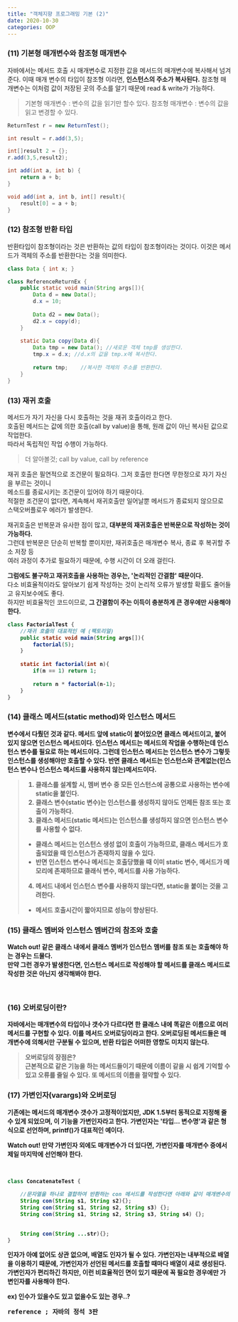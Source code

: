 ```yaml
---
title: "객체지향 프로그래밍 기본 (2)"
date: 2020-10-30
categories: OOP
---
```


### (11) 기본형 매개변수와 참조형 매개변수

자바에서는 메서드 호출 시 매개변수로 지정한 값을 메서드의 매개변수에 복사해서 넘겨준다.
이때 매개 변수의 타입이 참조형 이라면, <strong>인스턴스의 주소가 복사된다.</strong>
참조형 매개변수는 이처럼 값이 저장된 곳의 주소를 알기 때문에 read & write가 가능하다.

>기본형 매개변수 : 변수의 값을 읽기만 할수 있다.
>참조형 매개변수 : 변수의 값을 읽고 변경할 수 있다.

```java
ReturnTest r = new ReturnTest();

int result = r.add(3,5);

int[]result 2 = {};
r.add(3,5,result2);

int add(int a, int b) { 
    return a + b;
}

void add(int a, int b, int[] result){ 
    result[0] = a + b;
}
```

### (12) 참조형 반환 타입

반환타입이 참조형이라는 것은 반환하는 값의 타입이 참조형이라는 것이다. 이것은 메서드가 객체의 주소를 반환한다는 것을 의미한다.
```java
class Data { int x; }

class ReferenceReturnEx {
    public static void main(String args[]){
        Data d = new Data();
        d.x = 10;
        
        Data d2 = new Data();
        d2.x = copy(d);    
    }   
    
    static Data copy(Data d){
        Data tmp = new Data(); //새로운 객체 tmp를 생성한다.
        tmp.x = d.x; //d.x의 값을 tmp.x에 복사한다.
        
        return tmp;    //복사한 객체의 주소를 반환한다.
    }
}
```

### (13) 재귀 호출

메서드가 자기 자신을 다시 호출하는 것을 재귀 호출이라고 한다.<br>
호출된 메서드는 값에 의한 호출(call by value)을 통해, 원래 값이 아닌 복사된 값으로 작업한다.<br>
따라서 독립적인 작업 수행이 가능하다.<br>

> 더 알아볼것; call by value, call by reference

재귀 호출은 필연적으로 조건문이 필요하다. 그저 호출만 한다면 무한정으로 자기 자신을 부르는 것이니<br>
메소드를 종료시키는 조건문이 있어야 하기 때문이다.<br> 적절한 조건문이 없다면, 계속해서 재귀호출만 일어날뿐 메서드가 종료되지 않으므로<br>
스택오버플로우 에러가 발생한다.

재귀호출은 반복문과 유사한 점이 많고, <strong>대부분의 재귀호출은 반복문으로 작성하는 것이 가능하다.</strong><br>
그런데 반복문은 단순히 반복할 뿐이지만, 재귀호출은 매개변수 복사, 종료 후 복귀할 주소 저장 등<br>
여러 과정이 추가로 필요하기 때문에, 수행 시간이 더 오래 걸린다.<br>

<strong>그럼에도 불구하고 재귀호출을 사용하는 경우는, '논리적인 간결함' 때문이다.</strong><br>
다소 비효율적이라도 알아보기 쉽게 작성하는 것이 논리적 오류가 발생할 확률도 줄어들고 유지보수에도 좋다.<br>
하지만 비효율적인 코드이므로, <strong>그 간결함이 주는 이득이 충분하게 큰 경우에만 사용해야 한다.<strong><br>

```java
class FactorialTest {
    //재귀 호출의 대표적인 예 (팩토리얼)
    public static void main(String args[]){
        factorial(5);
    }
    
    static int factorial(int n){
        if(n == 1) return 1;
        
        return n * factorial(n-1);    
    }  
}
```

### (14) 클래스 메서드(static method)와 인스턴스 메서드

변수에서 다뤘던 것과 같다. 메서드 앞에 static이 붙어있으면 클래스 메서드이고, 붙어있지 않으면 인스턴스 메서드이다.
인스턴스 메서드는 메서드의 작업을 수행하는데 인스턴스 변수를 필요로 하는 메서드이다. 그런데 인스턴스 메서드는 인스턴스 변수가 그렇듯
인스턴스를 생성해야만 호출할 수 있다. 반면 클래스 메서드는 인스턴스와 관계없는(인스턴스 변수나 인스턴스 메서드를 사용하지 않는)메서드이다.

> 1) 클래스를 설계할 시, 멤버 변수 중 모든 인스턴스에 공통으로 사용하는 변수에 static을 붙인다.<br>
> 2) 클래스 변수(static 변수)는 인스턴스를 생성하지 않아도 언제든 참조 또는 호출이 가능하다.<br>
> 3) 클래스 메서드(static 메서드)는 인스턴스를 생성하지 않으면 인스턴스 변수를 사용할 수 없다.<br>
>   - 클래스 메서드는 인스턴스 생성 없이 호출이 가능하므로, 클래스 메서드가 호출되었을 때 인스턴스가 존재하지 않을 수 있다.<br>
>   - 반면 인스턴스 변수나 메서드는 호출당했을 때 이미 static 변수, 메서드가 메모리에 존재하므로 클래식 변수, 메서드를 사용 가능하다.<br>
> 4) 메서드 내에서 인스턴스 변수를 사용하지 않는다면, static을 붙이는 것을 고려한다.<br>
>   - 메서드 호출시간이 짧아지므로 성능이 향상된다.<br>

### (15) 클래스 멤버와 인스턴스 멤버간의 참조와 호출

<p class="notice--info"> <strong>Watch out!</strong> 같은 클래스 내에서 클래스 멤버가 인스턴스 멤버를 참조 또는 호출해야 하는 경우는 드물다.<br> 
만약 그런 경우가 발생한다면, 인스턴스 메서드로 작성해야 할 메서드를 클래스 메서드로 작성한 것은 아닌지 생각해봐야 한다. </p><br>

### (16) 오버로딩이란?

자바에서는 <strong>매개변수의 타입이나 갯수</strong>가 다르다면 한 클래스 내에 똑같은 이름으로 여러 메서드를 구현할 수 있다. 이를 메서드 오버로딩이라고 한다.
오버로딩된 메서드들은 매개변수에 의해서만 구분될 수 있으며, 반환 타입은 어떠한 영향도 미치지 않는다.

> 오버로딩의 장점은?<br>
> 근본적으로 같은 기능을 하는 메서드들이기 때문에 이름이 같을 시 쉽게 기억할 수 있고 오류를 줄일 수 있다. 또 메서드의 이름을 절약할 수 있다.

### (17) 가변인자(varargs)와 오버로딩

기존에는 메서드의 매개변수 갯수가 고정적이었지만, JDK 1.5부터 동적으로 지정해 줄 수 있게 되었으며, 이 기능을 가변인자라고 한다.
가변인자는 <strong>'타입... 변수명'</strong>과 같은 형식으로 선언하며, printf()가 대표적인 예이다.

<p class="notice--info"> <strong>Watch out!</strong> 만약 가변인자 외에도 매개변수가 더 있다면, 가변인자를 매개변수 중에서 제일 마지막에 선언해야 한다. </p><br>

```java
class ConcatenateTest {
    
    //문자열을 하나로 결합하여 반환하는 con 메서드를 작성한다면 아래와 같이 매개변수의 개수를 다르게 하여 여러 메서드를 작성하는 것보다, 가변 인자를 사용 하는 편이 간단하고 깔끔하다.    
    String con(String s1, String s2){};
    String con(String s1, String s2, String s3) {};   
    String con(String s1, String s2, String s3, String s4) {};
            

    String con(String ...str){};
}
```

인자가 아예 없어도 상관 없으며, 배열도 인자가 될 수 있다.
가변인자는 내부적으로 배열을 이용하기 때문에, 가변인자가 선언된 메서드를 호출할 때마다 배열이 새로 생성된다.
가변인자가 편리하긴 하지만, 이런 비효율적인 면이 있기 때문에 꼭 필요한 경우에만 가변인자를 사용해야 한다.

ex) 인수가 있을수도 있고 없을수도 있는 경우..?
























 


<kbd>reference ; 자바의 정석 3판</kbd>
